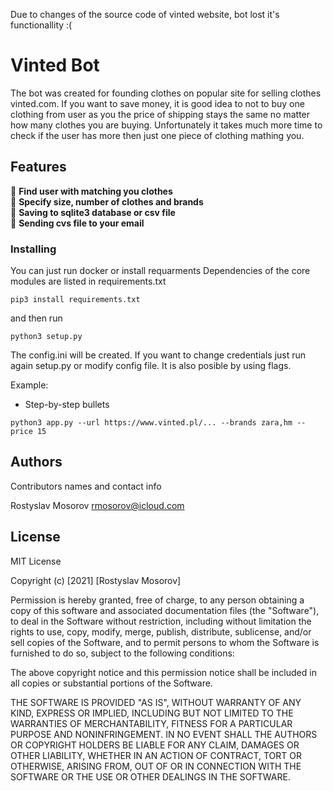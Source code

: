 Due to changes of the source code of vinted website, bot lost it's functionallity :(

# Vinted Bot
The bot was created for founding clothes on popular site for selling clothes vinted.com. If you want to save money, it is good idea to not to buy one clothing from user as you the price of shipping stays the same no matter how many clothes you are buying. Unfortunately it takes much more time to check if the user has more then just one piece of clothing mathing you. 

## Features
  :large_blue_circle: **Find user with matching you clothes**  
  :large_blue_circle: **Specify size, number of clothes and brands**  
  :large_blue_circle: **Saving to sqlite3 database or csv file**  
  :large_blue_circle: **Sending cvs file to your email**


### Installing

You can just run docker or install requarments 
Dependencies of the core modules are listed in requirements.txt
```
pip3 install requirements.txt
```
and then run
```
python3 setup.py
```
The config.ini will be created. If you want to change credentials just run again setup.py or modify config file. It is also posible by using flags.

Example:

* Step-by-step bullets

```
python3 app.py --url https://www.vinted.pl/... --brands zara,hm --price 15
```



## Authors

Contributors names and contact info

Rostyslav Mosorov 
[rmosorov@icloud.com](rmosorov@icloud.com)

## License
MIT License

Copyright (c) [2021] [Rostyslav Mosorov]

Permission is hereby granted, free of charge, to any person obtaining a copy of this software and associated documentation files (the "Software"), to deal in the Software without restriction, including without limitation the rights to use, copy, modify, merge, publish, distribute, sublicense, and/or sell copies of the Software, and to permit persons to whom the Software is furnished to do so, subject to the following conditions:

The above copyright notice and this permission notice shall be included in all copies or substantial portions of the Software.

THE SOFTWARE IS PROVIDED "AS IS", WITHOUT WARRANTY OF ANY KIND, EXPRESS OR IMPLIED, INCLUDING BUT NOT LIMITED TO THE WARRANTIES OF MERCHANTABILITY, FITNESS FOR A PARTICULAR PURPOSE AND NONINFRINGEMENT. IN NO EVENT SHALL THE AUTHORS OR COPYRIGHT HOLDERS BE LIABLE FOR ANY CLAIM, DAMAGES OR OTHER LIABILITY, WHETHER IN AN ACTION OF CONTRACT, TORT OR OTHERWISE, ARISING FROM, OUT OF OR IN CONNECTION WITH THE SOFTWARE OR THE USE OR OTHER DEALINGS IN THE SOFTWARE.
